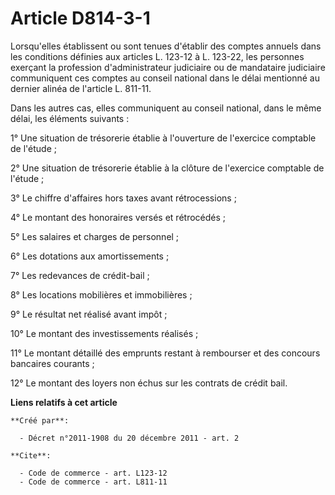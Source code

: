 # Article D814-3-1

Lorsqu'elles établissent ou sont tenues d'établir des comptes annuels dans les conditions définies aux articles L. 123-12 à
L. 123-22, les personnes exerçant la profession d'administrateur judiciaire ou de mandataire judiciaire communiquent ces
comptes au conseil national dans le délai mentionné au dernier alinéa de l'article L. 811-11. 

Dans les autres cas, elles communiquent au conseil national, dans le même délai, les éléments suivants : 

1° Une situation de trésorerie établie à l'ouverture de l'exercice comptable de l'étude ; 

2° Une situation de trésorerie établie à la clôture de l'exercice comptable de l'étude ; 

3° Le chiffre d'affaires hors taxes avant rétrocessions ; 

4° Le montant des honoraires versés et rétrocédés ; 

5° Les salaires et charges de personnel ; 

6° Les dotations aux amortissements ; 

7° Les redevances de crédit-bail ; 

8° Les locations mobilières et immobilières ; 

9° Le résultat net réalisé avant impôt ; 

10° Le montant des investissements réalisés ; 

11° Le montant détaillé des emprunts restant à rembourser et des concours bancaires courants ; 

12° Le montant des loyers non échus sur les contrats de crédit bail.

**Liens relatifs à cet article**

	**Créé par**:

	  - Décret n°2011-1908 du 20 décembre 2011 - art. 2

	**Cite**:

	  - Code de commerce - art. L123-12
	  - Code de commerce - art. L811-11
